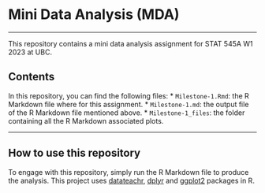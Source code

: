 # Mini Data Analysis (MDA)

------------------------------------------------------------------------

This repository contains a mini data analysis assignment for STAT 545A W1 2023 at UBC.

## Contents

In this repository, you can find the following files: \* `Milestone-1.Rmd`: the R Markdown file where for this assignment. \* `Milestone-1.md`: the output file of the R Markdown file mentioned above. \* `Milestone-1_files`: the folder containing all the R Markdown associated plots.

------------------------------------------------------------------------

## How to use this repository

To engage with this repository, simply run the R Markdown file to produce the analysis. This project uses [datateachr](https://github.com/UBC-MDS/datateachr), [dplyr](https://dplyr.tidyverse.org/) and [ggplot2](https://ggplot2.tidyverse.org/) packages in R.
